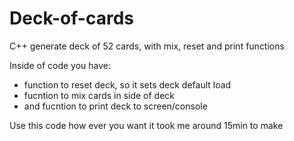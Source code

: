 # Deck-of-cards
C++ generate deck of 52 cards, with mix, reset and print functions

Inside of code you have:
- function to reset deck, so it sets deck default load
- fucntion to mix cards in side of deck
- and fucntion to print deck to screen/console

Use this code how ever you want it took me around 15min to make
